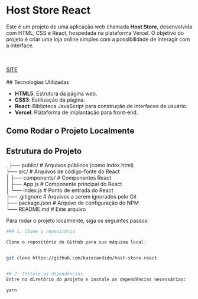 # Host Store React

Este é um projeto de uma aplicação web chamada **Host Store**, desenvolvida com HTML, CSS e React, hospedada na plataforma Vercel. O objetivo do projeto é criar uma loja online simples com a possibilidade de interagir com a interface.

<br>
<br>
<a href="https://host-store-react-llqk.vercel.app/">SITE</a>
<br>
<br>
## Tecnologias Utilizadas

- **HTML5**: Estrutura da página web.
- **CSS3**: Estilização da página.
- **React**: Biblioteca JavaScript para construção de interfaces de usuário.
- **Vercel**: Plataforma de implantação para front-end.

## Como Rodar o Projeto Localmente

## Estrutura do Projeto
.
├── public/                # Arquivos públicos (como index.html)
<br>
├── src/                   # Arquivos de código-fonte do React
<br>
│   ├── components/        # Componentes React
<br>
│   ├── App.js             # Componente principal do React
<br>
│   └── index.js           # Ponto de entrada do React
<br>
├── .gitignore             # Arquivos a serem ignorados pelo Git
<br>
├── package.json           # Arquivo de configuração do NPM
<br>
└── README.md              # Este arquivo


Para rodar o projeto localmente, siga os seguintes passos:
```bash
### 1. Clone o repositório

Clone o repositório do GitHub para sua máquina local:


git clone https://github.com/kaiocandido/host-store-react


## 2. Instale as dependências
Entre no diretório do projeto e instale as dependências necessárias:

yarn
